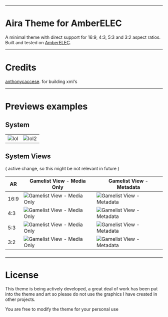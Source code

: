 ### 
---

# Aira Theme for AmberELEC


A minimal theme with direct support for 16:9, 4:3, 5:3 and 3:2 aspect ratios.  
Built and tested on [AmberELEC](https://AmberELEC.org). 

---

# Credits
[anthonycaccese](https://github.com/anthonycaccese). for building xml's

---

# Previews examples

## System 
|  |   |
|----|----|
|![lol](https://user-images.githubusercontent.com/77732736/167250984-ec16ec3e-24e6-4b37-ade6-cacf78706d6e.png) | ![lol2](https://user-images.githubusercontent.com/77732736/167250987-d5c84aa1-ad6a-421c-a816-8ce7dd5993a7.png) |


## System Views 
( active change, so this might be not relevant in future )

| AR | Gamelist View - Media Only | Gamelist View - Metadata |
|----|----|----|
| 16:9 | ![Gamelist View - Media Only](https://i.imgur.com/0RE73pz.png) | ![Gamelist View - Metadata](https://i.imgur.com/i2tZru1.png) |
| 4:3 | ![Gamelist View - Media Only](https://i.imgur.com/hBkhbTn.png) | ![Gamelist View - Metadata](https://i.imgur.com/XdN7fTm.png) |
| 5:3 | ![Gamelist View - Media Only](https://i.imgur.com/jA02oNx.png) | ![Gamelist View - Metadata](https://i.imgur.com/mTRzPPe.png) |
| 3:2 | ![Gamelist View - Media Only](https://i.imgur.com/Q14hh9a.png) | ![Gamelist View - Metadata](https://i.imgur.com/MCsdCF8.png) |

### 

---

# License
This theme is being actively developed, a great deal of work has been put into the theme and art so please do not use the graphics I have created in other projects.

You are free to modify the theme for your personal use

